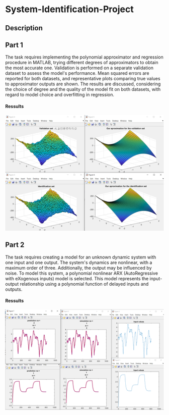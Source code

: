 # System-Identification-Project

## Description
## Part 1
The task requires implementing the polynomial approximator and regression procedure in MATLAB, trying different degrees of approximators to obtain the most accurate one. Validation is performed on a separate validation dataset to assess the model's performance. Mean squared errors are reported for both datasets, and representative plots comparing true values to approximator outputs are shown. The results are discussed, considering the choice of degree and the quality of the model fit on both datasets, with regard to model choice and overfitting in regression.

#### Ressults
![PlaceBet](Assets/Linear.PNG)

## Part 2

The task requires creating a model for an unknown dynamic system with one input and one output. The system's dynamics are nonlinear, with a maximum order of three. Additionally, the output may be influenced by noise. To model this system, a polynomial nonlinear ARX (AutoRegressive with eXogenous inputs) model is selected. This model represents the input-output relationship using a polynomial function of delayed inputs and outputs.

#### Ressults
![PlaceBet](Assets/ARX.PNG)


